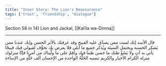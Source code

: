 ```yaml
---
title: "Inner Story: The Lion's Reassurance"
tags: ['trust', 'friendship', "dialogue"]
---
```


 Section 58 in 14) Lion and Jackal, [[Kalīla wa-Dimna]]

---
قال الأسد إنك لست ممن يصدَّق عليه القبيح وقد عرفتك بالأثر الحسن وإنك عندنا ممن يَشكر الحسنة ويحتمل السيئة ويُذكر جميع ما أبلى فلا يعرض بك تخوُّف لقبولي فيك قبيحًا يأتي به آتٍ ولا يَسُؤُ ظنك ما حسن ظننا فيك وأقِمْ على ما ولَّيناك من أمرنا فإنَّا منزلوك منزلة الكرام الأخيار والكريم تنسيه الخَلَّةُ الواحدة من الإحسان ألف خَلَّةٍ من الإساءة

